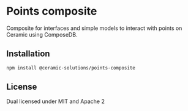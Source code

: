 # Points composite

Composite for interfaces and simple models to interact with points on Ceramic using ComposeDB.

## Installation

```sh
npm install @ceramic-solutions/points-composite
```

## License

Dual licensed under MIT and Apache 2
